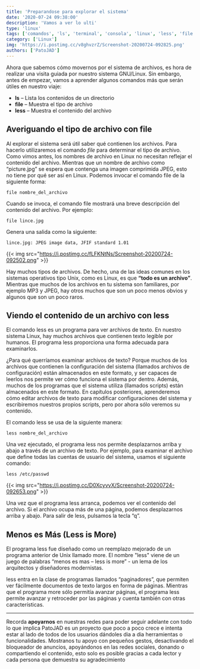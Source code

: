 ```yaml
---
title: 'Preparandose para explorar el sistema'
date: '2020-07-24 09:38:00'
description: 'Vamos a ver lo ulti'
type: 'linux'
tags: ['comandos', 'ls', 'terminal', 'consola', 'linux', 'less', 'file']
category: ['Linux']
img: 'https://i.postimg.cc/v8ghvzrZ/Screenshot-20200724-092825.png'
authors: ['PatoJAD']
---
```


Ahora que sabemos cómo movernos por el sistema de archivos, es hora de realizar una visita guiada por nuestro sistema GNU/Linux. Sin embargo, antes de empezar, vamos a aprender algunos comandos más que serán útiles en nuestro viaje:

-   **ls** – Lista los contenidos de un directorio
-   **file** – Muestra el tipo de archivo
-   **less** – Muestra el contenido del archivo

## Averiguando el tipo de archivo con file

Al explorar el sistema será útil saber qué contienen los archivos. Para hacerlo utilizaremos el comando _file_ para determinar el tipo de archivo. Como vimos antes, los nombres de archivo en Linux no necesitan reflejar el contenido del archivo. Mientras que un nombre de archivo como “picture.jpg” se espera que contenga una imagen comprimida JPEG, esto no tiene por qué ser así en Linux. Podemos invocar el comando file de la siguiente forma:

    file nombre_del_archivo

Cuando se invoca, el comando file mostrará una breve descripción del contenido del archivo. Por ejemplo:

    file lince.jpg

Genera una salida como la siguiente:

    lince.jpg: JPEG image data, JFIF standard 1.01

{{< img src="https://i.postimg.cc/fLFKNtNs/Screenshot-20200724-092502.png" >}}

Hay muchos tipos de archivos. De hecho, una de las ideas comunes en los sistemas operativos tipo Unix, como es Linux, es que **“todo es un archivo”**. Mientras que muchos de los archivos en tu sistema son familiares, por ejemplo MP3 y JPEG, hay otros muchos que son un poco menos obvios y algunos que son un poco raros.

## Viendo el contenido de un archivo con less

El comando less es un programa para ver archivos de texto. En nuestro sistema Linux, hay muchos archivos que contienen texto legible por humanos. El programa less proporciona una forma adecuada para examinarlos.

¿Para qué querríamos examinar archivos de texto? Porque muchos de los archivos que contienen la configuración del sistema (llamados archivos de configuración) están almacenados en este formato, y ser capaces de leerlos nos permite ver cómo funciona el sistema por dentro. Además, muchos de los programas que el sistema utiliza (llamados scripts) están almacenados en este formato. En capítulos posteriores, aprenderemos cómo editar archivos de texto para modificar configuraciones del sistema y escribiremos nuestros propios scripts, pero por ahora sólo veremos su contenido.

El comando less se usa de la siguiente manera:

    less nombre_del_archivo

Una vez ejecutado, el programa less nos permite desplazarnos arriba y abajo a través de un archivo de texto. Por ejemplo, para examinar el archivo que define todas las cuentas de usuario del sistema, usamos el siguiente comando:

    less /etc/passwd

{{< img src="https://i.postimg.cc/D0XcyvvX/Screenshot-20200724-092653.png" >}}

Una vez que el programa less arranca, podemos ver el contenido del archivo. Si el archivo ocupa más de una página, podemos desplazarnos arriba y abajo. Para salir de less, pulsamos la tecla “q”.

## Menos es Más (Less is More)

El programa less fue diseñado como un reemplazo mejorado de un programa anterior de Unix llamado more. El nombre "less" viene de un juego de palabras “menos es mas – less is more” - un lema de los arquitectos y diseñadores modernistas.

less entra en la clase de programas llamados “paginadores”, que permiten ver fácilmente documentos de texto largos en forma de páginas. Mientras que el programa more sólo permitía avanzar páginas, el programa less permite avanzar y retroceder por las páginas y cuenta también con otras características.

---

Recorda **apoyarnos** en nuestras redes para poder seguir adelante con todo lo que implica PatoJAD es un proyecto que poco a poco crece e intenta estar al lado de todos de los usuarios dándoles dia a dia herramientas o funcionalidades. Mostranos tu apoyo con pequeños gestos, desactivando el bloqueador de anuncios, apoyándonos en las redes sociales, donando o compartiendo el contenido, esto solo es posible gracias a cada lector y cada persona que demuestra su agradecimiento
